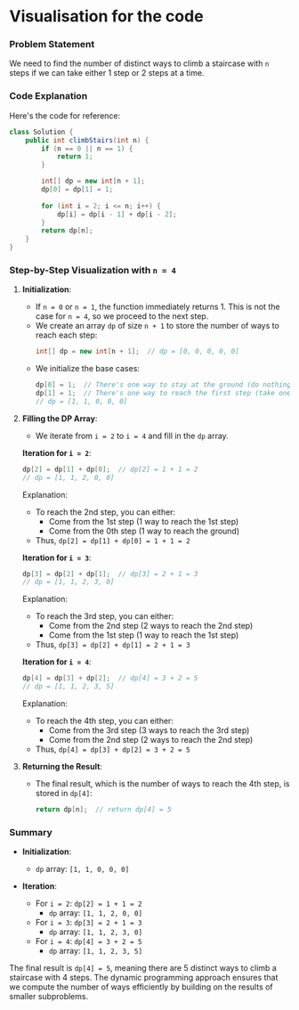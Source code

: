 # Visualisation for the code

### Problem Statement
We need to find the number of distinct ways to climb a staircase with `n` steps if we can take either 1 step or 2 steps at a time.

### Code Explanation

Here's the code for reference:

```java
class Solution {
    public int climbStairs(int n) {
        if (n == 0 || n == 1) {
            return 1;
        }

        int[] dp = new int[n + 1];
        dp[0] = dp[1] = 1;
        
        for (int i = 2; i <= n; i++) {
            dp[i] = dp[i - 1] + dp[i - 2];
        }
        return dp[n];
    }
}
```

### Step-by-Step Visualization with `n = 4`

1. **Initialization**:
   - If `n = 0` or `n = 1`, the function immediately returns 1. This is not the case for `n = 4`, so we proceed to the next step.
   - We create an array `dp` of size `n + 1` to store the number of ways to reach each step:
     ```java
     int[] dp = new int[n + 1];  // dp = [0, 0, 0, 0, 0]
     ```
   - We initialize the base cases:
     ```java
     dp[0] = 1;  // There's one way to stay at the ground (do nothing)
     dp[1] = 1;  // There's one way to reach the first step (take one step)
     // dp = [1, 1, 0, 0, 0]
     ```

2. **Filling the DP Array**:
   - We iterate from `i = 2` to `i = 4` and fill in the `dp` array.

   **Iteration for `i = 2`**:
   ```java
   dp[2] = dp[1] + dp[0];  // dp[2] = 1 + 1 = 2
   // dp = [1, 1, 2, 0, 0]
   ```
   Explanation:
   - To reach the 2nd step, you can either:
     - Come from the 1st step (1 way to reach the 1st step)
     - Come from the 0th step (1 way to reach the ground)
   - Thus, `dp[2] = dp[1] + dp[0] = 1 + 1 = 2`

   **Iteration for `i = 3`**:
   ```java
   dp[3] = dp[2] + dp[1];  // dp[3] = 2 + 1 = 3
   // dp = [1, 1, 2, 3, 0]
   ```
   Explanation:
   - To reach the 3rd step, you can either:
     - Come from the 2nd step (2 ways to reach the 2nd step)
     - Come from the 1st step (1 way to reach the 1st step)
   - Thus, `dp[3] = dp[2] + dp[1] = 2 + 1 = 3`

   **Iteration for `i = 4`**:
   ```java
   dp[4] = dp[3] + dp[2];  // dp[4] = 3 + 2 = 5
   // dp = [1, 1, 2, 3, 5]
   ```
   Explanation:
   - To reach the 4th step, you can either:
     - Come from the 3rd step (3 ways to reach the 3rd step)
     - Come from the 2nd step (2 ways to reach the 2nd step)
   - Thus, `dp[4] = dp[3] + dp[2] = 3 + 2 = 5`

3. **Returning the Result**:
   - The final result, which is the number of ways to reach the 4th step, is stored in `dp[4]`:
     ```java
     return dp[n];  // return dp[4] = 5
     ```

### Summary

- **Initialization**:
  - `dp` array: `[1, 1, 0, 0, 0]`

- **Iteration**:
  - For `i = 2`: `dp[2] = 1 + 1 = 2`
    - `dp` array: `[1, 1, 2, 0, 0]`
  - For `i = 3`: `dp[3] = 2 + 1 = 3`
    - `dp` array: `[1, 1, 2, 3, 0]`
  - For `i = 4`: `dp[4] = 3 + 2 = 5`
    - `dp` array: `[1, 1, 2, 3, 5]`

The final result is `dp[4] = 5`, meaning there are 5 distinct ways to climb a staircase with 4 steps. The dynamic programming approach ensures that we compute the number of ways efficiently by building on the results of smaller subproblems.
